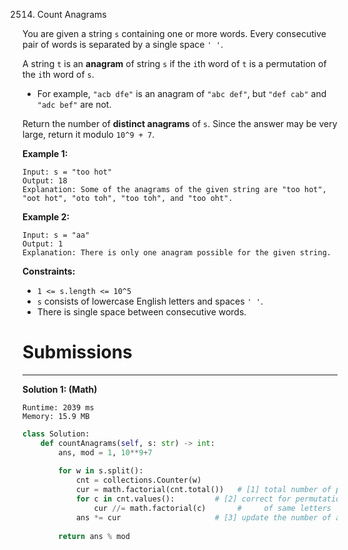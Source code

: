 2514. Count Anagrams

You are given a string `s` containing one or more words. Every consecutive pair of words is separated by a single space `' '`.

A string `t` is an **anagram** of string `s` if the `i`th word of `t` is a permutation of the `i`th word of `s`.

* For example, `"acb dfe"` is an anagram of `"abc def"`, but `"def cab"` and `"adc bef"` are not.

Return the number of **distinct anagrams** of `s`. Since the answer may be very large, return it modulo `10^9 + 7`.

 

**Example 1:**
```
Input: s = "too hot"
Output: 18
Explanation: Some of the anagrams of the given string are "too hot", "oot hot", "oto toh", "too toh", and "too oht".
```

**Example 2:**
```
Input: s = "aa"
Output: 1
Explanation: There is only one anagram possible for the given string.
```

**Constraints:**

* `1 <= s.length <= 10^5`
* `s` consists of lowercase English letters and spaces `' '`.
* There is single space between consecutive words.

# Submissions
---
**Solution 1: (Math)**
```
Runtime: 2039 ms
Memory: 15.9 MB
```
```python
class Solution:
    def countAnagrams(self, s: str) -> int:
        ans, mod = 1, 10**9+7
        
        for w in s.split():
            cnt = collections.Counter(w)
            cur = math.factorial(cnt.total())   # [1] total number of permutations 
            for c in cnt.values():         # [2] correct for permutations 
                cur //= math.factorial(c)       #     of same letters
            ans *= cur                     # [3] update the number of anagrams
        
        return ans % mod
```
